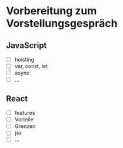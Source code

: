 # Vorbereitung zum Vorstellungsgespräch

## JavaScript
- [ ] hoisting
- [ ] var, const, let
- [ ] async
- [ ] ...

## React
- [ ] features
- [ ] Vorteile
- [ ] Grenzen
- [ ] jsx
- [ ] ...

